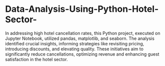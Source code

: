 # Data-Analysis-Using-Python-Hotel-Sector-
In addressing high hotel cancellation rates, this Python project, executed on Jupyter Notebook, utilized pandas, matplotlib, and seaborn. The analysis identified crucial insights, informing strategies like revisiting pricing, introducing discounts, and elevating quality. These initiatives aim to significantly reduce cancellations, optimizing revenue and enhancing guest satisfaction in the hotel sector.
